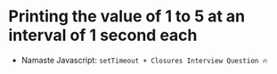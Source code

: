# Printing the value of 1 to 5 at an interval of 1 second each

- Namaste Javascript: `setTimeout + Closures Interview Question 🔥`
